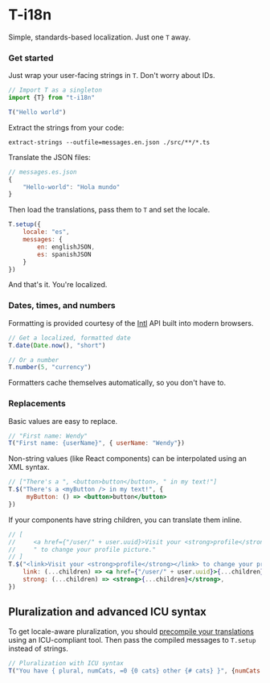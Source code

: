 # T-i18n

Simple, standards-based localization. Just one `T` away.

### Get started

Just wrap your user-facing strings in `T`. Don't worry about IDs.

```js
// Import T as a singleton
import {T} from "t-i18n"

T("Hello world")
```

Extract the strings from your code:

`extract-strings --outfile=messages.en.json ./src/**/*.ts`

Translate the JSON files:

```js
// messages.es.json
{
    "Hello-world": "Hola mundo"
}
```

Then load the translations, pass them to `T` and set the locale.

```js
T.setup({
    locale: "es",
    messages: {
        en: englishJSON,
        es: spanishJSON
    }
})
```

And that's it. You're localized.

### Dates, times, and numbers

Formatting is provided courtesy of the [Intl](https://developer.mozilla.org/en-US/docs/Web/JavaScript/Reference/Global_Objects/Intl) API built into modern browsers.

```js
// Get a localized, formatted date
T.date(Date.now(), "short")

// Or a number
T.number(5, "currency")
```

Formatters cache themselves automatically, so you don't have to.

### Replacements

Basic values are easy to replace.

```js
// "First name: Wendy"
T("First name: {userName}", { userName: "Wendy"})
```

Non-string values (like React components) can be interpolated using an XML syntax.

```jsx
// ["There's a ", <button>button</button>, " in my text!"]
T.$("There's a <myButton /> in my text!", {
     myButton: () => <button>button</button>
})
```

If your components have string children, you can translate them inline.

```jsx
// [
//     <a href={"/user/" + user.uuid}>Visit your <strong>profile</strong></a>,
//     " to change your profile picture."
// ]
T.$("<link>Visit your <strong>profile</strong></link> to change your profile picture.", {
    link: (...children) => <a href={"/user/" + user.uuid}>{...children}</a>,
    strong: (...children) => <strong>{...children}</strong>,
})
```

## Pluralization and advanced ICU syntax

To get locale-aware pluralization, you should [precompile your translations](https://messageformat.github.io/build/) using an ICU-compliant tool. Then pass the compiled messages to `T.setup` instead of strings.

```js
// Pluralization with ICU syntax
T("You have { plural, numCats, =0 {0 cats} other {# cats} }", {numCats: 4})
```